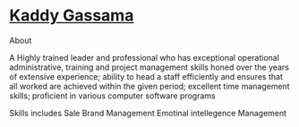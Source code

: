 # [Kaddy Gassama](https://startbootstrap.com/template-overviews/blog-post/)


About 

A Highly trained leader and professional who has exceptional operational administrative, training and project management skills honed over the years of extensive experience; ability to head a staff efficiently and ensures that all worked are achieved within the given period; excellent time management skills; proficient in various computer software programs

Skills includes
Sale
Brand Management
Emotinal intellegence 
Management 
